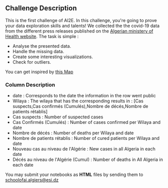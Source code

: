 ## Challenge Description 
This is the first challenge of AI2E. In this challenge, you're going to prove your data exploration skills and talents! 
We collected the the covid-19 data from the different press releases published on the [Algerian ministery of Health website](http://covid19.sante.gov.dz/fr/point-de-situation-covid-2019-2/). 
The task is simple :
* Analyse the presented data. 
* Handle the missing data. 
* Create some interesting visualizations.
* Check for outliers.

You can get inspired by [this Map](http://covid19.sante.gov.dz/carte/)

### Column Description 
* date : Corresponds to the date the information in the row went public 
* Wilaya : The wilaya that has the corresponding results in : [Cas suspects,Cas confirmés (Cumulés),Nombre de décés,Nombre de patients rétablis]  
* Cas suspects : Number of suspected cases 
* Cas Confirmés (Cumulés) : Number of cases confirmed per Wilaya and date 
* Nombre de décés : Number of deaths per Wilaya and date 
* Nombre de patients rétablis : Number of cured patients per Wilaya and date
* Nouveau cas au niveau de l'Algérie : New cases in all Algeria in each date
* Décés au niveau de l'Algérie (Cumul) : Number of deaths in All Algeria in each date

You may submit your notebooks as **HTML** files by sending them to schoolofai.algiers@esi.dz
